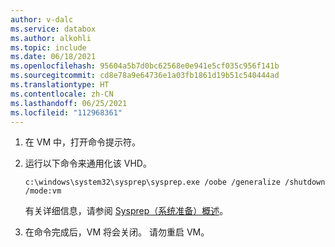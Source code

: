 ```yaml
---
author: v-dalc
ms.service: databox
ms.author: alkohli
ms.topic: include
ms.date: 06/18/2021
ms.openlocfilehash: 95604a5b7d0bc62568e0e941e5cf035c956f141b
ms.sourcegitcommit: cd8e78a9e64736e1a03fb1861d19b51c540444ad
ms.translationtype: HT
ms.contentlocale: zh-CN
ms.lasthandoff: 06/25/2021
ms.locfileid: "112968361"
---
```

1. 在 VM 中，打开命令提示符。

1. 运行以下命令来通用化该 VHD。 

    ```
    c:\windows\system32\sysprep\sysprep.exe /oobe /generalize /shutdown /mode:vm
    ```
    
    有关详细信息，请参阅 [Sysprep（系统准备）概述](/windows-hardware/manufacture/desktop/sysprep--system-preparation--overview)。

1.  在命令完成后，VM 将会关闭。 请勿重启 VM。
